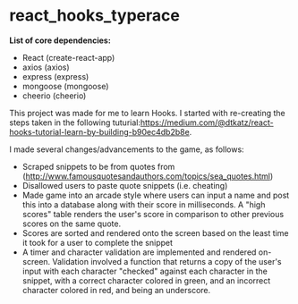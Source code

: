 # react_hooks_typerace

**List of core dependencies:**
- React (create-react-app)
- axios (axios)
- express (express)
- mongoose (mongoose)
- cheerio (cheerio)

This project was made for me to learn Hooks.  I started with re-creating the steps taken in the following tuturial:https://medium.com/@dtkatz/react-hooks-tutorial-learn-by-building-b90ec4db2b8e.  

I made several changes/advancements to the game, as follows:
- Scraped snippets to be from quotes from (http://www.famousquotesandauthors.com/topics/sea_quotes.html)
- Disallowed users to paste quote snippets (i.e. cheating)
- Made game into an arcade style where users can input a name and post this into a database along with their score in milliseconds.  A "high scores" table renders the user's score in comparison to other previous scores on the same quote.
- Scores are sorted and rendered onto the screen based on the least time it took for a user to complete the snippet
- A timer and character validation are implemented and rendered on-screen.  Validation involved a function that returns a copy of the user's input with each character "checked" against each character in the snippet, with a correct character colored in green, and an incorrect character colored in red, and being an underscore. 
